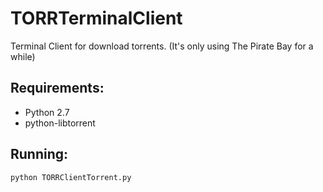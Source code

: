 # TORRTerminalClient

Terminal Client for download torrents. (It's only using The Pirate Bay for a while)

Requirements: 
---
* Python 2.7
* python-libtorrent

Running:
---
`python TORRClientTorrent.py`
